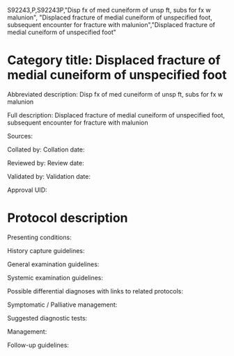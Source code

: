 S92243,P,S92243P,"Disp fx of med cuneiform of unsp ft, subs for fx w malunion", "Displaced fracture of medial cuneiform of unspecified foot, subsequent encounter for fracture with malunion","Displaced fracture of medial cuneiform of unspecified foot"
# Category title: Displaced fracture of medial cuneiform of unspecified foot

Abbreviated description: Disp fx of med cuneiform of unsp ft, subs for fx w malunion

Full description: Displaced fracture of medial cuneiform of unspecified foot, subsequent encounter for fracture with malunion

Sources:

Collated by:
Collation date:

Reviewed by:
Review date:

Validated by:
Validation date:

Approval UID:

# Protocol description

Presenting conditions:

History capture guidelines:

General examination guidelines:

Systemic examination guidelines:

Possible differential diagnoses with links to related protocols:

Symptomatic / Palliative management:

Suggested diagnostic tests:

Management:

Follow-up guidelines:
